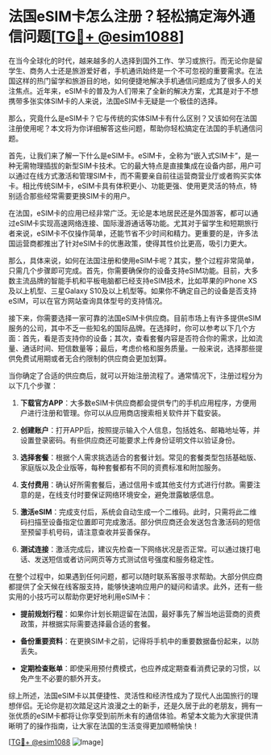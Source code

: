 # 法国eSIM卡怎么注册？轻松搞定海外通信问题[[TG💪+ @esim1088](https://t.me/s/esim1088)]

在当今全球化的时代，越来越多的人选择到国外工作、学习或旅行。而无论你是留学生、商务人士还是旅游爱好者，手机通讯始终是一个不可忽视的重要需求。在法国这样的热门留学和旅游目的地，如何便捷地解决手机通信问题成为了很多人的关注焦点。近年来，eSIM卡的普及为人们带来了全新的解决方案，尤其是对于不想携带多张实体SIM卡的人来说，法国eSIM卡无疑是一个极佳的选择。

那么，究竟什么是eSIM卡？它与传统的实体SIM卡有什么区别？又该如何在法国注册使用呢？本文将为你详细解答这些问题，帮助你轻松搞定在法国的手机通信问题。

首先，让我们来了解一下什么是eSIM卡。eSIM卡，全称为“嵌入式SIM卡”，是一种无需物理插拔的新型SIM卡技术。它的最大特点是直接集成在设备内部，用户可以通过在线方式激活和管理SIM卡，而不需要亲自前往运营商营业厅或者购买实体卡。相比传统SIM卡，eSIM卡具有体积更小、功能更强、使用更灵活的特点，特别适合那些经常需要更换SIM卡的用户。

在法国，eSIM卡的应用已经非常广泛。无论是本地居民还是外国游客，都可以通过eSIM卡实现高速网络连接、国际漫游通话等功能。尤其对于留学生和短期旅行者来说，eSIM卡不仅操作简单，还能节省不少时间和精力。更重要的是，许多法国运营商都推出了针对eSIM卡的优惠政策，使得其性价比更高，吸引力更大。

那么，具体来说，如何在法国注册和使用eSIM卡呢？其实，整个过程非常简单，只需几个步骤即可完成。首先，你需要确保你的设备支持eSIM功能。目前，大多数主流品牌的智能手机和平板电脑都已经支持eSIM技术，比如苹果的iPhone XS及以上机型、三星Galaxy S10及以上机型等。如果你不确定自己的设备是否支持eSIM，可以在官方网站查询具体型号的支持情况。

接下来，你需要选择一家可靠的法国eSIM卡供应商。目前市场上有许多提供eSIM服务的公司，其中不乏一些知名的国际品牌。在选择时，你可以参考以下几个方面：首先，看是否支持你的设备；其次，查看套餐内容是否符合你的需求，比如流量、通话时间、短信数量等；最后，考虑价格和服务质量。一般来说，选择那些提供免费试用期或者无合约限制的供应商会更加划算。

当你确定了合适的供应商后，就可以开始注册流程了。通常情况下，注册过程分为以下几个步骤：

1. **下载官方APP**：大多数eSIM卡供应商都会提供专门的手机应用程序，方便用户进行注册和管理。你可以从应用商店搜索相关软件并下载安装。

2. **创建账户**：打开APP后，按照提示输入个人信息，包括姓名、邮箱地址等，并设置登录密码。有些供应商还可能要求上传身份证明文件以验证身份。

3. **选择套餐**：根据个人需求挑选适合的套餐计划。常见的套餐类型包括基础版、家庭版以及企业版等，每种套餐都有不同的资费标准和附加服务。

4. **支付费用**：确认好所需套餐后，通过信用卡或其他支付方式进行付款。需要注意的是，在线支付时要保证网络环境安全，避免泄露敏感信息。

5. **激活eSIM**：完成支付后，系统会自动生成一个二维码。此时，只需将此二维码扫描至设备指定位置即可完成激活。部分供应商还会发送包含激活码的短信至预留手机号码，请注意查收并妥善保存。

6. **测试连接**：激活完成后，建议先检查一下网络状况是否正常。可以通过拨打电话、发送短信或者访问网页等方式测试信号强度和服务稳定性。

在整个过程中，如果遇到任何问题，都可以随时联系客服寻求帮助。大部分供应商都提供了全天候在线客服支持，能够快速响应用户的疑问和请求。此外，还有一些实用的小技巧可以帮助你更好地利用eSIM卡：

- **提前规划行程**：如果你计划长期逗留在法国，最好事先了解当地运营商的资费政策，并根据实际需要选择最合适的套餐。
  
- **备份重要资料**：在更换SIM卡之前，记得将手机中的重要数据备份起来，以防丢失。
  
- **定期检查账单**：即使采用预付费模式，也应养成定期查看消费记录的习惯，以免产生不必要的额外开支。

综上所述，法国eSIM卡以其便捷性、灵活性和经济性成为了现代人出国旅行的理想伴侣。无论你是初次踏足这片浪漫之土的新手，还是久居于此的老朋友，拥有一张优质的eSIM卡都将让你享受到前所未有的通信体验。希望本文能为大家提供清晰明了的操作指南，让大家在法国的生活变得更加顺畅愉快！

[[TG💪+ @esim1088](https://t.me/s/esim1088) ![Image](https://i.postimg.cc/4NQfJmqS/Snipaste-2025-05-13-00-14-12.png)]